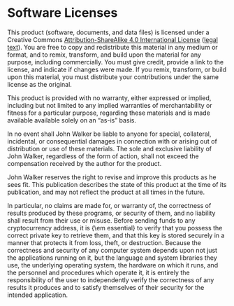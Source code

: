 # Software Licenses

This product (software, documents, and data files) is licensed under a
Creative Commons
[Attribution-ShareAlike 4.0 International
License](https://creativecommons.org/licenses/by-sa/4.0/)
([legal text](https://creativecommons.org/licenses/by-sa/4.0/legalcode)).
You are free to copy and redistribute this material in any
medium or format, and to remix, transform, and build upon the
material for any purpose, including commercially.  You must give
credit, provide a link to the license, and indicate if changes
were made.  If you remix, transform, or build upon this
material, you must distribute your contributions under the same
license as the original.

This product is provided with no warranty, either expressed or implied,
including but not limited to any implied warranties of merchantability
or fitness for a particular purpose, regarding these materials and is
made available available solely on an “as-is” basis.

In no event shall John Walker be liable to anyone for special,
collateral, incidental, or consequential damages in connection with or
arising out of distribution or use of these materials.  The sole and
exclusive liability of John Walker, regardless of the form of action,
shall not exceed the compensation received by the author for the
product.

John Walker reserves the right to revise and improve this products as
he sees fit.  This publication describes the state of this product at
the time of its publication, and may not reflect the product at all
times in the future.

In particular, no claims are made for, or warranty of, the correctness
of results produced by these programs, or security of them, and no
liability shall result from their use or misuse.  Before sending funds
to any cryptocurrency address, it is {\em essential} to verify that you
possess the correct private key to retrieve them, and that this key is
stored securely in a manner that protects it from loss, theft, or
destruction.  Because the correctness and security of any computer
system depends upon not just the applications running on it, but the
language and system libraries they use, the underlying operating
system, the hardware on which it runs, and the personnel and procedures
which operate it, it is entirely the responsibility of the user to
independently verify the correctness of any results it produces and to
satisfy themselves of their security for the intended application.
